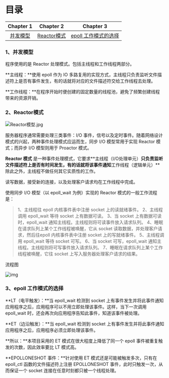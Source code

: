 # 目录

|     Chapter 1      |        Chapter 2        |            Chapter 3            |
| :----------------: | :---------------------: | :-----------------------------: |
| [并发模型](#model) | [Reactor模式](#Reactor) | [epoll 工作模式的选择](#select) |

### <span id = "model">1、并发模型</span>

程序使用的是 Reactor 处理模式。包括主线程和工作线程两部分。

**主线程：**使用 epoll 作为 IO 多路复用的实现方式，主线程只负责监听文件描述符上是否有事件发生，有的话就将对应的文件描述符交给工作线程去处理。

**工作线程：**在程序开始时便创建的固定数量的线程池，避免了频繁创建线程带来的资源开销。

### <span id = "Reactor">2、Reactor模式</span>

![Reactor模型.jpg](https://i.loli.net/2019/04/19/5cb92928d4004.jpg)

服务器程序通常需要处理三类事件：I/O 事件，信号以及定时事件。随着网络设计模式的兴起，两种事件处理模式应运而生，同步 I/O 模型常用于实现 Reactor 模式；而异步 I/O 模型则用于 Proactor 模式。

**Reactor 模式** 是一种事件处理模式，它要求**主线程（I/O处理单元）**只负责监听文件描述符上是否有时间发生，有的话就将该事件通知**工作线程（逻辑单元）**除此之外，主线程不做任何其它实质性的工作。

读写数据，接受新的连接，以及处理客户请求均在工作线程中完成。

使用同步 I/O 模型（以 epoll_wait 为例）实现的 Reactor 模式的一般工作流程是：

> 1、主线程往 epoll 内核事件表中注册 socket 上的读就绪事件。
> 2、主线程调用 epoll_wait 等待 socket 上有数据可读。
> 3、当 socket 上有数据可读时，epoll_wait 通知主线程。主线程则将可读事件放入请求队列。
> 4、睡眠在请求队列上某个工作线程被唤醒，它从 socket 读取数据，并处理客户请求，然后往epoll 内核事件表中注册 socket 上的写就绪事件。
> 5、主线程调用 epoll_wait 等待 socket 可写。
> 6、当 socket 可写，epoll_wait 通知主线程。主线程则将可写事件放入请求队列。
> 7、睡眠在请求队列上某个工作线程被唤醒，它往 socket 上写入服务器处理客户请求的结果。

流程图

![img](https://pic1.zhimg.com/80/v2-1f6f0caee133fde633b7cda601e87cd8_hd.jpg)

### <span id = "select">3、epoll 工作模式的选择</span>

 **LT（电平触发）：**当 epoll_wait 检测到 socket 上有事件发生并将此事件通知应用程序之后，应用程序可以不用立即处理该事件。这样，当下一次调用  epoll_wait  时，还会再次向应用程序告知此事件，知道该事件被处理。

**ET（边沿触发）：**当 epoll_wait 检测到 socket 上有事件发生并将此事件通知应用程序之后，应用程序必须立即处理该事件。

**所以：**本项目采用的 ET 模式在很大程度上降低了同一个 epoll 事件被重复触发的次数，因此效率要比 LT 模式高。

**EPOLLONESHOT 事件：**针对使用 ET 模式还是可能被触发多次，只有在 epoll_ctl 函数的文件描述符上注册 EPOLLONESHOT 事件，此时只触发一次，从而保证一个 socket 连接在任意时刻都只被一个线程处理。